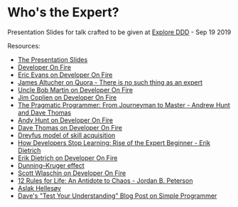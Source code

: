 # Who's the Expert?

Presentation Slides for talk crafted to be given at [Explore DDD](http://exploreddd.com/) - Sep 19 2019

Resources:
- [The Presentation Slides](https://raelyard.github.io/expert/index.html)
- [Developer On Fire](http://developeronfire.com/)
- [Eric Evans on Developer On Fire](https://developeronfire.com/podcast/episode-290-eric-evans-tackling-complexity)
- [James Altucher on Quora - There is no such thing as an expert](https://www.quora.com/Should-the-answers-on-Quora-be-categorized-into-experts-opinion-and-laymans-opinion/answer/James-Altucher?share=1)
- [Uncle Bob Martin on Developer On Fire](https://developeronfire.com/podcast/episode-114-robert-martin-master-craftsman)
- [Jim Coplien on Developer On Fire](https://developeronfire.com/podcast/episode-123-james-coplien-concern-for-the-human-being)
- [The Pragmatic Programmer: From Journeyman to Master - Andrew Hunt and Dave Thomas](https://www.amazon.com/dp/020161622X/?tag=devonfir-20)
- [Andy Hunt on Developer On Fire](https://developeronfire.com/podcast/episode-042-andy-hunt-pragmatic-and-awesome)
- [Dave Thomas on Developer On Fire](https://developeronfire.com/podcast/episode-049-dave-thomas-programmer-first)
- [Dreyfus model of skill acquisition](https://en.wikipedia.org/wiki/Dreyfus_model_of_skill_acquisition)
- [How Developers Stop Learning: Rise of the Expert Beginner - Erik Dietrich](https://daedtech.com/how-developers-stop-learning-rise-of-the-expert-beginner/)
- [Erik Dietrich on Developer On Fire](http://developeronfire.com/ErikDietrich)
- [Dunning–Kruger effect](https://en.wikipedia.org/wiki/Dunning%E2%80%93Kruger_effect)
- [Scott Wlaschin on Developer On Fire](https://developeronfire.com/podcast/episode-031-scott-wlaschin-learn-from-diverse-sources)
- [12 Rules for Life: An Antidote to Chaos - Jordan B. Peterson](https://www.amazon.com/dp/0345816021/?tag=devonfir-20)
- [Aslak Hellesøy](https://developeronfire.com/podcast/episode-022-aslak-hellesoy-testing-your-understanding)
- [Dave's "Test Your Understanding" Blog Post on Simple Programmer](https://simpleprogrammer.com/test-your-understanding/)
